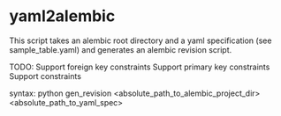 # yaml2alembic

This script takes an alembic root directory and a yaml specification (see sample_table.yaml) and generates an alembic revision script. 


TODO: 
Support foreign key constraints 
Support primary key constraints
Support constraints

syntax: 
python gen_revision \<absolute_path_to_alembic_project_dir\> \<absolute_path_to_yaml_spec\>

